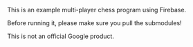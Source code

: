 This is an example multi-player chess program using Firebase.

Before running it, please make sure you pull the submodules!

This is not an official Google product.
